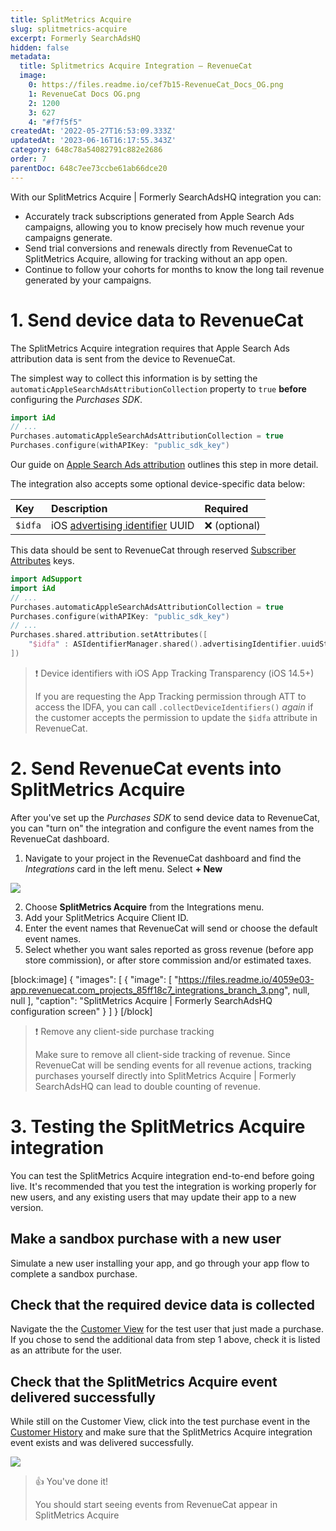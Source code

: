 ```yaml
---
title: SplitMetrics Acquire
slug: splitmetrics-acquire
excerpt: Formerly SearchAdsHQ
hidden: false
metadata:
  title: Splitmetrics Acquire Integration – RevenueCat
  image:
    0: https://files.readme.io/cef7b15-RevenueCat_Docs_OG.png
    1: RevenueCat Docs OG.png
    2: 1200
    3: 627
    4: "#f7f5f5"
createdAt: '2022-05-27T16:53:09.333Z'
updatedAt: '2023-06-16T16:17:55.343Z'
category: 648c78a54082791c882e2686
order: 7
parentDoc: 648c7ee73ccbe61ab66dce20
---
```

With our SplitMetrics Acquire | Formerly SearchAdsHQ integration you can:

- Accurately track subscriptions generated from Apple Search Ads campaigns, allowing you to know precisely how much revenue your campaigns generate.
- Send trial conversions and renewals directly from RevenueCat to SplitMetrics Acquire, allowing for tracking without an app open.
- Continue to follow your cohorts for months to know the long tail revenue generated by your campaigns.

# 1. Send device data to RevenueCat

The SplitMetrics Acquire integration requires that Apple Search Ads attribution data is sent from the device to RevenueCat. 

The simplest way to collect this information is by setting the `automaticAppleSearchAdsAttributionCollection` property to `true` **before** configuring the _Purchases SDK_.

```swift 
import iAd
// ...
Purchases.automaticAppleSearchAdsAttributionCollection = true
Purchases.configure(withAPIKey: "public_sdk_key")
```



Our guide on [Apple Search Ads attribution](doc:apple-search-ads) outlines this step in more detail.

The integration also accepts some optional device-specific data below:

| Key     | Description                                                                                                                              | Required     |
| :------ | :--------------------------------------------------------------------------------------------------------------------------------------- | :----------- |
| `$idfa` | iOS [advertising identifier](https://developer.apple.com/documentation/adsupport/asidentifiermanager/1614151-advertisingidentifier) UUID | ❌ (optional) |

This data should be sent to RevenueCat through reserved [Subscriber Attributes](doc:subscriber-attributes) keys. 

```swift Swift
import AdSupport
import iAd
// ...
Purchases.automaticAppleSearchAdsAttributionCollection = true
Purchases.configure(withAPIKey: "public_sdk_key")
// ...
Purchases.shared.attribution.setAttributes([
    "$idfa" : ASIdentifierManager.shared().advertisingIdentifier.uuidString
])
```



> ❗️ Device identifiers with iOS App Tracking Transparency (iOS 14.5+)
> 
> If you are requesting the App Tracking permission through ATT to access the IDFA, you can call `.collectDeviceIdentifiers()` _again_ if the customer accepts the permission to update the `$idfa` attribute in RevenueCat.

# 2. Send RevenueCat events into SplitMetrics Acquire

After you've set up the _Purchases SDK_ to send device data to RevenueCat, you can "turn on" the integration and configure the event names from the RevenueCat dashboard.

1. Navigate to your project in the RevenueCat dashboard and find the _Integrations_ card in the left menu. Select **+ New** 

![](https://files.readme.io/10c29a4-app.revenuecat.com_projects_85ff18c7_collaborators_1.png)



2. Choose **SplitMetrics Acquire** from the Integrations menu.
3. Add your SplitMetrics Acquire Client ID.
4. Enter the event names that RevenueCat will send or choose the default event names.
5. Select whether you want sales reported as gross revenue (before app store commission), or after store commission and/or estimated taxes.

[block:image]
{
  "images": [
    {
      "image": [
        "https://files.readme.io/4059e03-app.revenuecat.com_projects_85ff18c7_integrations_branch_3.png",
        null,
        null
      ],
      "caption": "SplitMetrics Acquire | Formerly SearchAdsHQ configuration screen"
    }
  ]
}
[/block]

> ❗️ Remove any client-side purchase tracking
> 
> Make sure to remove all client-side tracking of revenue. Since RevenueCat will be sending events for all revenue actions, tracking purchases yourself directly into SplitMetrics Acquire | Formerly SearchAdsHQ can lead to double counting of revenue.

# 3. Testing the SplitMetrics Acquire integration

You can test the SplitMetrics Acquire integration end-to-end before going live. It's recommended that you test the integration is working properly for new users, and any existing users that may update their app to a new version.

## Make a sandbox purchase with a new user

Simulate a new user installing your app, and go through your app flow to complete a sandbox purchase.

## Check that the required device data is collected

Navigate the the [Customer View](doc:customers) for the test user that just made a purchase. If you chose to send the additional data from step 1 above, check it is listed as an attribute for the user.

## Check that the SplitMetrics Acquire event delivered successfully

While still on the Customer View, click into the test purchase event in the [Customer History](doc:customer-history) and make sure that the SplitMetrics Acquire integration event exists and was delivered successfully. 

![](https://files.readme.io/5469d6b-app.revenuecat.com_activity_40779aaf_event_92499ad6-350b-455a-a2ec-4c28c4ca0b28_2.png)



> 👍 You've done it!
> 
> You should start seeing events from RevenueCat appear in SplitMetrics Acquire
